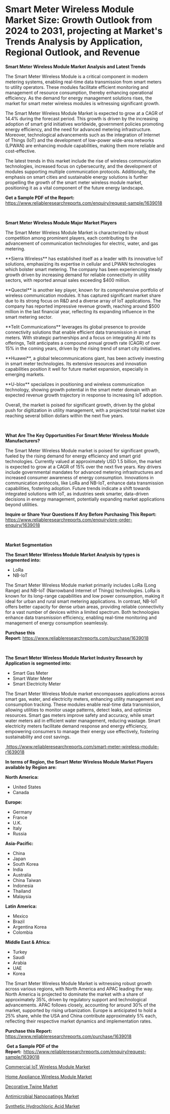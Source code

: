 <p><h1>Smart Meter Wireless Module Market Size: Growth Outlook from 2024 to 2031, projecting at Market's Trends Analysis by Application, Regional Outlook, and Revenue</h1></p><p><strong>Smart Meter Wireless Module Market Analysis and Latest Trends</strong></p>
<p><p>The Smart Meter Wireless Module is a critical component in modern metering systems, enabling real-time data transmission from smart meters to utility operators. These modules facilitate efficient monitoring and management of resource consumption, thereby enhancing operational efficiency. As the demand for energy management solutions rises, the market for smart meter wireless modules is witnessing significant growth. </p><p>The Smart Meter Wireless Module Market is expected to grow at a CAGR of 14.4% during the forecast period. This growth is driven by the increasing adoption of smart grid initiatives worldwide, government policies promoting energy efficiency, and the need for advanced metering infrastructure. Moreover, technological advancements such as the integration of Internet of Things (IoT) and the development of low-power wide-area networks (LPWAN) are enhancing module capabilities, making them more reliable and cost-effective.</p><p>The latest trends in this market include the rise of wireless communication technologies, increased focus on cybersecurity, and the development of modules supporting multiple communication protocols. Additionally, the emphasis on smart cities and sustainable energy solutions is further propelling the growth of the smart meter wireless module market, positioning it as a vital component of the future energy landscape.</p></p>
<p><strong>Get a Sample PDF of the Report:&nbsp;</strong> <a href="https://www.reliableresearchreports.com/enquiry/request-sample/1639018?utm_campaign=13&utm_medium=2&utm_source=Github&utm_content=ia&utm_term=25092024&utm_id=smart-meter-wireless-module">https://www.reliableresearchreports.com/enquiry/request-sample/1639018</a></p>
<p>&nbsp;</p>
<p><strong>Smart Meter Wireless Module Major Market Players</strong></p>
<p><p>The Smart Meter Wireless Module Market is characterized by robust competition among prominent players, each contributing to the advancement of communication technologies for electric, water, and gas metering. </p><p>**Sierra Wireless** has established itself as a leader with its innovative IoT solutions, emphasizing its expertise in cellular and LPWAN technologies which bolster smart metering. The company has been experiencing steady growth driven by increasing demand for reliable connectivity in utility sectors, with reported annual sales exceeding $400 million.</p><p>**Quectel** is another key player, known for its comprehensive portfolio of wireless communication modules. It has captured significant market share due to its strong focus on R&D and a diverse array of IoT applications. The company has reported impressive revenue growth, reaching around $500 million in the last financial year, reflecting its expanding influence in the smart metering sector.</p><p>**Telit Communications** leverages its global presence to provide connectivity solutions that enable efficient data transmission in smart meters. With strategic partnerships and a focus on integrating AI into its offerings, Telit anticipates a compound annual growth rate (CAGR) of over 15% in the coming years, driven by the rising trend of smart city initiatives.</p><p>**Huawei**, a global telecommunications giant, has been actively investing in smart meter technologies. Its extensive resources and innovation capabilities position it well for future market expansion, especially in emerging markets. </p><p>**U-blox** specializes in positioning and wireless communication technology, showing growth potential in the smart meter domain with an expected revenue growth trajectory in response to increasing IoT adoption. </p><p>Overall, the market is poised for significant growth, driven by the global push for digitization in utility management, with a projected total market size reaching several billion dollars within the next five years.</p></p>
<p>&nbsp;</p>
<p><strong>What Are The Key Opportunities For Smart Meter Wireless Module Manufacturers?</strong></p>
<p><p>The Smart Meter Wireless Module market is poised for significant growth, fueled by the rising demand for energy efficiency and smart grid technologies. Currently valued at approximately USD 1.5 billion, the market is expected to grow at a CAGR of 15% over the next five years. Key drivers include governmental mandates for advanced metering infrastructures and increased consumer awareness of energy consumption. Innovations in communication protocols, like LoRa and NB-IoT, enhance data transmission capabilities, fostering adoption. Future trends indicate a shift towards integrated solutions with IoT, as industries seek smarter, data-driven decisions in energy management, potentially expanding market applications beyond utilities.</p></p>
<p><strong>Inquire or Share Your Questions If Any Before Purchasing This Report:</strong> <a href="https://www.reliableresearchreports.com/enquiry/pre-order-enquiry/1639018?utm_campaign=13&utm_medium=2&utm_source=Github&utm_content=ia&utm_term=25092024&utm_id=smart-meter-wireless-module">https://www.reliableresearchreports.com/enquiry/pre-order-enquiry/1639018</a></p>
<p>&nbsp;</p>
<p><strong>Market Segmentation</strong></p>
<p><strong>The Smart Meter Wireless Module Market Analysis by types is segmented into:</strong></p>
<p><ul><li>LoRa</li><li>NB-IoT</li></ul></p>
<p><p>The Smart Meter Wireless Module market primarily includes LoRa (Long Range) and NB-IoT (Narrowband Internet of Things) technologies. LoRa is known for its long-range capabilities and low power consumption, making it ideal for urban and rural smart metering applications. In contrast, NB-IoT offers better capacity for dense urban areas, providing reliable connectivity for a vast number of devices within a limited spectrum. Both technologies enhance data transmission efficiency, enabling real-time monitoring and management of energy consumption seamlessly.</p></p>
<p><strong>Purchase this Report:&nbsp;</strong><a href="https://www.reliableresearchreports.com/purchase/1639018?utm_campaign=13&utm_medium=2&utm_source=Github&utm_content=ia&utm_term=25092024&utm_id=smart-meter-wireless-module">https://www.reliableresearchreports.com/purchase/1639018</a></p>
<p>&nbsp;</p>
<p><strong>The Smart Meter Wireless Module Market Industry Research by Application is segmented into:</strong></p>
<p><ul><li>Smart Gas Meter</li><li>Smart Water Meter</li><li>Smart Electricity Meter</li></ul></p>
<p><p>The Smart Meter Wireless Module market encompasses applications across smart gas, water, and electricity meters, enhancing utility management and consumption tracking. These modules enable real-time data transmission, allowing utilities to monitor usage patterns, detect leaks, and optimize resources. Smart gas meters improve safety and accuracy, while smart water meters aid in efficient water management, reducing wastage. Smart electricity meters facilitate demand response and energy efficiency, empowering consumers to manage their energy use effectively, fostering sustainability and cost savings.</p></p>
<p><a href="https://www.reliableresearchreports.com/smart-meter-wireless-module-r1639018?utm_campaign=13&utm_medium=2&utm_source=Github&utm_content=ia&utm_term=25092024&utm_id=smart-meter-wireless-module">&nbsp;https://www.reliableresearchreports.com/smart-meter-wireless-module-r1639018</a></p>
<p><strong>In terms of Region, the Smart Meter Wireless Module Market Players available by Region are:</strong></p>
<p>
    <p> <strong> North America: </strong>
        <ul>
            <li>United States</li>
            <li>Canada</li>
        </ul>
        </p> 
    <p> <strong> Europe: </strong>
        <ul>
            <li>Germany</li>
            <li>France</li>
            <li>U.K.</li>
            <li>Italy</li>
            <li>Russia</li>
        </ul>
        </p> 
    <p> <strong> Asia-Pacific: </strong>
        <ul>
            <li>China</li>
            <li>Japan</li>
            <li>South Korea</li>
            <li>India</li>
            <li>Australia</li>
            <li>China Taiwan</li>
            <li>Indonesia</li>
            <li>Thailand</li>
            <li>Malaysia</li>
        </ul>
        </p> 
    <p> <strong> Latin America: </strong>
        <ul>
            <li>Mexico</li>
            <li>Brazil</li>
            <li>Argentina Korea</li>
            <li>Colombia</li>
        </ul>
        </p> 
    <p> <strong> Middle East & Africa: </strong>
        <ul>
            <li>Turkey</li>
            <li>Saudi</li>
            <li>Arabia</li>
            <li>UAE</li>
            <li>Korea</li>
        </ul>
    </p>
    </p>
<p><p>The Smart Meter Wireless Module Market is witnessing robust growth across various regions, with North America and APAC leading the way. North America is projected to dominate the market with a share of approximately 35%, driven by regulatory support and technological advancements. APAC follows closely, accounting for around 30% of the market, supported by rising urbanization. Europe is anticipated to hold a 25% share, while the USA and China contribute approximately 5% each, reflecting their respective market dynamics and implementation rates.</p></p>
<p><strong>Purchase this Report: </strong><a href="https://www.reliableresearchreports.com/purchase/1639018?utm_campaign=13&utm_medium=2&utm_source=Github&utm_content=ia&utm_term=25092024&utm_id=smart-meter-wireless-module">https://www.reliableresearchreports.com/purchase/1639018</a></p>
<p>&nbsp;<strong>Get a Sample PDF of the Report:&nbsp;&nbsp;</strong><a href="https://www.reliableresearchreports.com/enquiry/request-sample/1639018?utm_campaign=13&utm_medium=2&utm_source=Github&utm_content=ia&utm_term=25092024&utm_id=smart-meter-wireless-module">https://www.reliableresearchreports.com/enquiry/request-sample/1639018</a></p>
<p><strong></strong></p>
<p><p><a href="https://github.com/MarciaRunte/Market-Research-Report-List-1/blob/main/commercial-iot-wireless-module-market.md?utm_campaign=13&utm_medium=2&utm_source=Github&utm_content=ia&utm_term=25092024&utm_id=smart-meter-wireless-module">Commercial IoT Wireless Module Market</a></p><p><a href="https://github.com/Chiragrp22/Market-Research-Report-List-6/blob/main/home-appliance-wireless-module-market.md?utm_campaign=13&utm_medium=2&utm_source=Github&utm_content=ia&utm_term=25092024&utm_id=smart-meter-wireless-module">Home Appliance Wireless Module Market</a></p><p><a href="https://issuu.com/reportprime-2/docs/decorative-twine-market-size-2030.p_aa2fb75313063c?utm_campaign=13&utm_medium=2&utm_source=Github&utm_content=ia&utm_term=25092024&utm_id=smart-meter-wireless-module">Decorative Twine Market</a></p><p><a href="https://www.linkedin.com/pulse/analyzing-antimicrobial-nanocoatings-market-dynamics-growth-5h4jf?utm_campaign=13&utm_medium=2&utm_source=Github&utm_content=ia&utm_term=25092024&utm_id=smart-meter-wireless-module">Antimicrobial Nanocoatings Market</a></p><p><a href="https://www.linkedin.com/pulse/role-synthetic-hydrochloric-acid-market-applications-rmtmf?utm_campaign=13&utm_medium=2&utm_source=Github&utm_content=ia&utm_term=25092024&utm_id=smart-meter-wireless-module">Synthetic Hydrochloric Acid Market</a></p></p>